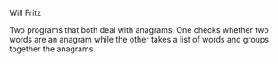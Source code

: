 Will Fritz

Two programs that both deal with anagrams. One checks whether two words are an anagram while the other takes a list of words and groups together the anagrams

